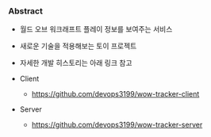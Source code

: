 ### Abstract

- 월드 오브 워크래프트 플레이 정보를 보여주는 서비스
- 새로운 기술을 적용해보는 토이 프로젝트
- 자세한 개발 히스토리는 아래 링크 참고

- Client

  - https://github.com/devops3199/wow-tracker-client

- Server

  - https://github.com/devops3199/wow-tracker-server
